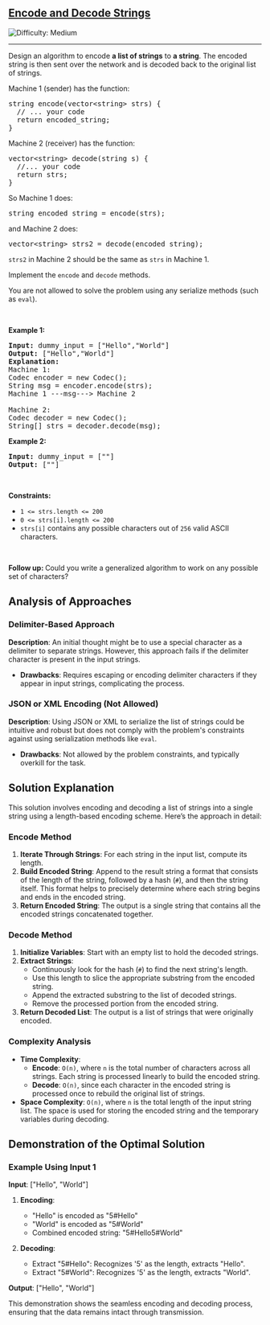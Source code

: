 <h2><a href="https://leetcode.com/problems/encode-and-decode-strings">Encode and Decode Strings</a></h2> <img src='https://img.shields.io/badge/Difficulty-Medium-orange' alt='Difficulty: Medium' /><hr><p>Design an algorithm to encode <b>a list of strings</b> to <b>a string</b>. The encoded string is then sent over the network and is decoded back to the original list of strings.</p>

<p>Machine 1 (sender) has the function:</p>

<pre>
string encode(vector&lt;string&gt; strs) {
  // ... your code
  return encoded_string;
}</pre>
Machine 2 (receiver) has the function:

<pre>
vector&lt;string&gt; decode(string s) {
  //... your code
  return strs;
}
</pre>

<p>So Machine 1 does:</p>

<pre>
string encoded_string = encode(strs);
</pre>

<p>and Machine 2 does:</p>

<pre>
vector&lt;string&gt; strs2 = decode(encoded_string);
</pre>

<p><code>strs2</code> in Machine 2 should be the same as <code>strs</code> in Machine 1.</p>

<p>Implement the <code>encode</code> and <code>decode</code> methods.</p>

<p>You are not allowed to&nbsp;solve the problem using any serialize methods (such as <code>eval</code>).</p>

<p>&nbsp;</p>
<p><strong class="example">Example 1:</strong></p>

<pre>
<strong>Input:</strong> dummy_input = [&quot;Hello&quot;,&quot;World&quot;]
<strong>Output:</strong> [&quot;Hello&quot;,&quot;World&quot;]
<strong>Explanation:</strong>
Machine 1:
Codec encoder = new Codec();
String msg = encoder.encode(strs);
Machine 1 ---msg---&gt; Machine 2

Machine 2:
Codec decoder = new Codec();
String[] strs = decoder.decode(msg);
</pre>

<p><strong class="example">Example 2:</strong></p>

<pre>
<strong>Input:</strong> dummy_input = [&quot;&quot;]
<strong>Output:</strong> [&quot;&quot;]
</pre>

<p>&nbsp;</p>
<p><strong>Constraints:</strong></p>

<ul>
	<li><code>1 &lt;= strs.length &lt;= 200</code></li>
	<li><code>0 &lt;= strs[i].length &lt;= 200</code></li>
	<li><code>strs[i]</code> contains any possible characters out of <code>256</code> valid ASCII characters.</li>
</ul>

<p>&nbsp;</p>
<p><strong>Follow up: </strong>Could you write a generalized algorithm to work on any possible set of characters?</p>

## Analysis of Approaches

### Delimiter-Based Approach
**Description**: An initial thought might be to use a special character as a delimiter to separate strings. However, this approach fails if the delimiter character is present in the input strings.
- **Drawbacks**: Requires escaping or encoding delimiter characters if they appear in input strings, complicating the process.

### JSON or XML Encoding (Not Allowed)
**Description**: Using JSON or XML to serialize the list of strings could be intuitive and robust but does not comply with the problem's constraints against using serialization methods like `eval`.
- **Drawbacks**: Not allowed by the problem constraints, and typically overkill for the task.

## Solution Explanation

This solution involves encoding and decoding a list of strings into a single string using a length-based encoding scheme. Here’s the approach in detail:

### Encode Method

1. **Iterate Through Strings**: For each string in the input list, compute its length.
2. **Build Encoded String**: Append to the result string a format that consists of the length of the string, followed by a hash (`#`), and then the string itself. This format helps to precisely determine where each string begins and ends in the encoded string.
3. **Return Encoded String**: The output is a single string that contains all the encoded strings concatenated together.

### Decode Method

1. **Initialize Variables**: Start with an empty list to hold the decoded strings.
2. **Extract Strings**:
   - Continuously look for the hash (`#`) to find the next string's length.
   - Use this length to slice the appropriate substring from the encoded string.
   - Append the extracted substring to the list of decoded strings.
   - Remove the processed portion from the encoded string.
3. **Return Decoded List**: The output is a list of strings that were originally encoded.

### Complexity Analysis

- **Time Complexity**: 
  - **Encode**: `O(n)`, where `n` is the total number of characters across all strings. Each string is processed linearly to build the encoded string.
  - **Decode**: `O(n)`, since each character in the encoded string is processed once to rebuild the original list of strings.
- **Space Complexity**: `O(n)`, where `n` is the total length of the input string list. The space is used for storing the encoded string and the temporary variables during decoding.

## Demonstration of the Optimal Solution

### Example Using Input 1

**Input**: ["Hello", "World"]

1. **Encoding**:
   - "Hello" is encoded as "5#Hello"
   - "World" is encoded as "5#World"
   - Combined encoded string: "5#Hello5#World"

2. **Decoding**:
   - Extract "5#Hello": Recognizes '5' as the length, extracts "Hello".
   - Extract "5#World": Recognizes '5' as the length, extracts "World".

**Output**: ["Hello", "World"]

This demonstration shows the seamless encoding and decoding process, ensuring that the data remains intact through transmission.

